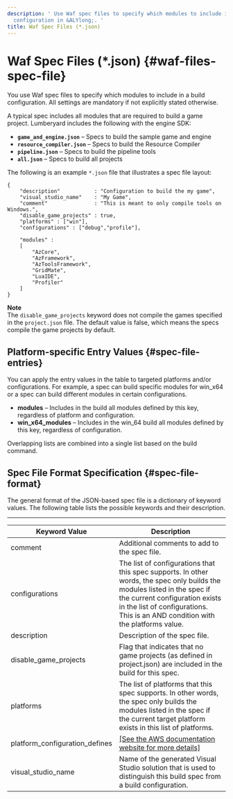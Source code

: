 ```yaml
---
description: ' Use Waf spec files to specify which modules to include in your build
  configuration in &ALYlong;. '
title: Waf Spec Files (*.json)
---
```

# Waf Spec Files \(\*\.json\) {#waf-files-spec-file}

You use Waf spec files to specify which modules to include in a build configuration\. All settings are mandatory if not explicitly stated otherwise\. 

A typical spec includes all modules that are required to build a game project\. Lumberyard includes the following with the engine SDK:
+ **`game_and_engine.json`** – Specs to build the sample game and engine
+ **`resource_compiler.json`** – Specs to build the Resource Compiler
+ **`pipeline.json`** – Specs to build the pipeline tools
+ **`all.json`** – Specs to build all projects

The following is an example `*.json` file that illustrates a spec file layout:

```
{
    "description"           : "Configuration to build the my game",
    "visual_studio_name"    : "My Game",
    "comment"               : "This is meant to only compile tools on Windows.",
    "disable_game_projects" : true,
    "platforms" : ["win"],
    "configurations" : ["debug","profile"],

    "modules" :
    [
        "AzCore",
        "AzFramework",        
        "AzToolsFramework",
        "GridMate",
        "LuaIDE",
        "Profiler"
    ]
}
```

**Note**  
The `disable_game_projects` keyword does not compile the games specified in the `project.json` file\. The default value is false, which means the specs compile the game projects by default\.

## Platform\-specific Entry Values {#spec-file-entries}

You can apply the entry values in the table to targeted platforms and/or configurations\. For example, a spec can build specific modules for win\_x64 or a spec can build different modules in certain configurations\.
+ **modules** – Includes in the build all modules defined by this key, regardless of platform and configuration\.
+ **win\_x64\_modules** – Includes in the win\_64 build all modules defined by this key, regardless of configuration\.

Overlapping lists are combined into a single list based on the build command\. 

## Spec File Format Specification {#spec-file-format}

The general format of the JSON\-based spec file is a dictionary of keyword values\. The following table lists the possible keywords and their description\.


****  

| Keyword Value | Description | 
| --- | --- | 
| comment | Additional comments to add to the spec file\. | 
| configurations | The list of configurations that this spec supports\. In other words, the spec only builds the modules listed in the spec if the current configuration exists in the list of configurations\. This is an AND condition with the platforms value\. | 
| description | Description of the spec file\. | 
| disable\_game\_projects | Flag that indicates that no game projects \(as defined in project\.json\) are included in the build for this spec\. | 
| platforms | The list of platforms that this spec supports\. In other words, the spec only builds the modules listed in the spec if the current target platform exists in this list of platforms\. | 
| platform\_configuration\_defines | [\[See the AWS documentation website for more details\]](http://docs.aws.amazon.com/lumberyard/latest/userguide/waf-files-spec-file.html) | 
| visual\_studio\_name | Name of the generated Visual Studio solution that is used to distinguish this build spec from a build configuration\. | 